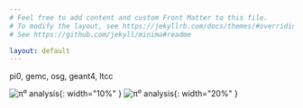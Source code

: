 ```yaml
---
# Feel free to add content and custom Front Matter to this file.
# To modify the layout, see https://jekyllrb.com/docs/themes/#overriding-theme-defaults
# See https://github.com/jekyll/minima#readme

layout: default
---
```


pi0, gemc, osg, geant4, ltcc


![π⁰ analysis](/home/assets/images/home/formFactor.png "π⁰ Form Factor"){: width="10%" }
![π⁰ analysis](/home/assets/images/home/formFactor.png "π⁰ Form Factor"){: width="20%" }
